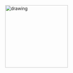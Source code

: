 <img src="https://cdn.discordapp.com/attachments/1129910292147613726/1156964856377917491/ascii1.jpg?ex=6516e2fd&is=6515917d&hm=a907885f95ba1998af6bdf5acc921383b05d0dffa6ef81358e0a5a0dbaaecf35&" alt="drawing" width="200"/>

